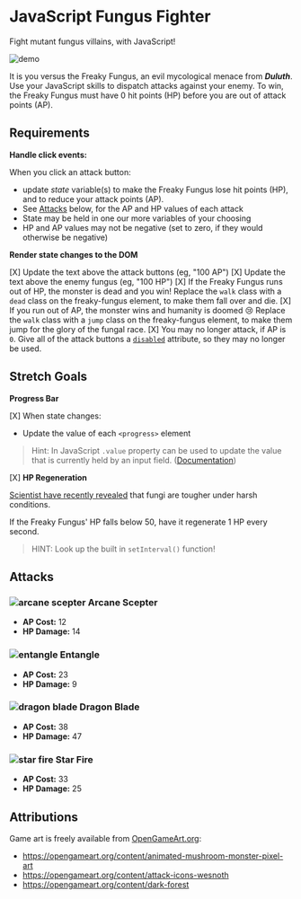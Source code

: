 # JavaScript Fungus Fighter

Fight mutant fungus villains, with JavaScript!

![demo](demo.gif)

It is you versus the Freaky Fungus, an evil mycological menace from **_Duluth_**. Use your JavaScript skills to dispatch attacks against your enemy. To win, the Freaky Fungus must have 0 hit points (HP) before you are out of attack points (AP).

## Requirements

**Handle click events:**

When you click an attack button:

- update _state_ variable(s) to make the Freaky Fungus lose hit points (HP), and to reduce your attack points (AP).
- See [Attacks](#attacks) below, for the AP and HP values of each attack
- State may be held in one our more variables of your choosing
- HP and AP values may not be negative (set to zero, if they would otherwise be negative)

**Render state changes to the DOM**

[X] Update the text above the attack buttons (eg, "100 AP")
[X] Update the text above the enemy fungus (eg, "100 HP")
[X] If the Freaky Fungus runs out of HP, the monster is dead and you win! Replace the `walk` class with a `dead` class on the freaky-fungus element, to make them fall over and die.
[X] If you run out of AP, the monster wins and humanity is doomed 😢 Replace the `walk` class with a `jump` class on the freaky-fungus element, to make them jump for the glory of the fungal race.
[X] You may no longer attack, if AP is `0`. Give all of the attack buttons a [`disabled`](https://www.w3schools.com/tags/att_button_disabled.asp) attribute, so they may no longer be used.

## Stretch Goals

**Progress Bar**

[X] When state changes:

- Update the value of each `<progress>` element

> Hint: In JavaScript `.value` property can be used to update the value that is currently held by an input field. ([Documentation](https://www.w3schools.com/jsref/prop_text_value.asp))

[X] **HP Regeneration**

[Scientist have recently revealed](https://www.nature.com/articles/s41598-022-05715-9) that fungi are tougher under harsh conditions.

If the Freaky Fungus' HP falls below 50, have it regenerate 1 HP every second.

> HINT: Look up the built in `setInterval()` function!

## Attacks

### ![arcane scepter](./images/arcane-scepter.png) Arcane Scepter

- **AP Cost:** 12
- **HP Damage:** 14

### ![entangle](./images/entangle-3.png) Entangle

- **AP Cost:** 23
- **HP Damage:** 9

### ![dragon blade](./images/dragon-blade-3.png) Dragon Blade

- **AP Cost:** 38
- **HP Damage:** 47

### ![star fire](./images/star-fire.png) Star Fire

- **AP Cost:** 33
- **HP Damage:** 25

## Attributions

Game art is freely available from [OpenGameArt.org](https://opengameart.org/):

- https://opengameart.org/content/animated-mushroom-monster-pixel-art
- https://opengameart.org/content/attack-icons-wesnoth
- https://opengameart.org/content/dark-forest
